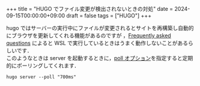 +++
title = "HUGO でファイル変更が検出されないときの対処"
date = 2024-09-15T00:00:00+09:00
draft = false
tags = ["HUGO"]
+++

hugo ではサーバーの実行中にファイルが変更されるとサイトを再構築し自動的にブラウザを更新してくれる機能があるのですが
，[Frequently asked questions](https://gohugo.io/troubleshooting/faq/#why-isnt-hugos-development-server-detecting-file-changes) によると WSL で実行しているときはうまく動作しないことがあるらしいです．  
このようなときは server を起動するときに，[poll オプション](https://gohugo.io/commands/hugo_server/)を指定すると定期的にポーリングしてくれます．

```
hugo server --poll "700ms"
```

